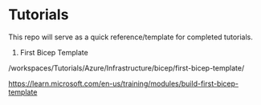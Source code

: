 # Tutorials

This repo will serve as a quick reference/template for completed tutorials.

1. First Bicep Template

/workspaces/Tutorials/Azure/Infrastructure/bicep/first-bicep-template/

https://learn.microsoft.com/en-us/training/modules/build-first-bicep-template